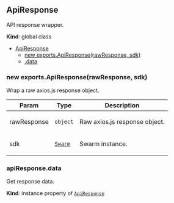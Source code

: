 <a name="ApiResponse"></a>

## ApiResponse
<p>API response wrapper.</p>

**Kind**: global class  

* [ApiResponse](#ApiResponse)
    * [new exports.ApiResponse(rawResponse, sdk)](#new_ApiResponse_new)
    * [.data](#ApiResponse+data)

<a name="new_ApiResponse_new"></a>

### new exports.ApiResponse(rawResponse, sdk)
<p>Wrap a raw axios.js response object.</p>


| Param | Type | Description |
| --- | --- | --- |
| rawResponse | <code>object</code> | <p>Raw axios.js response object.</p> |
| sdk | [<code>Swarm</code>](#Swarm) | <p>Swarm instance.</p> |

<a name="ApiResponse+data"></a>

### apiResponse.data
<p>Get response data.</p>

**Kind**: instance property of [<code>ApiResponse</code>](#ApiResponse)  

